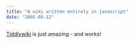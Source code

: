 ```yaml
---
title: "A wiki written entirely in javascript"
date: "2005-05-12"
---
```


[Tiddlywiki](http://tiddlywiki.com/) is just amazing - and works!
